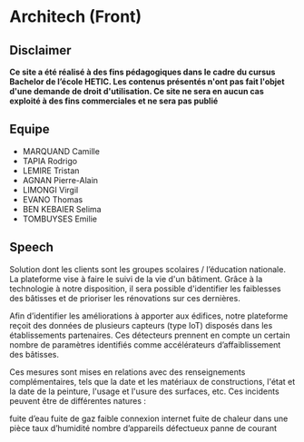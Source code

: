 # Architech (Front)

## Disclaimer

**Ce site a été réalisé à des fins pédagogiques dans le cadre du cursus Bachelor de l’école HETIC. Les contenus présentés n'ont pas fait l'objet d'une demande de droit d'utilisation. Ce site ne sera en aucun cas exploité à des fins commerciales et ne sera pas publié**

## Equipe

* MARQUAND Camille 
* TAPIA Rodrigo
* LEMIRE Tristan
* AGNAN Pierre-Alain
* LIMONGI Virgil
* EVANO Thomas
* BEN KEBAIER Selima
* TOMBUYSES Emilie

## Speech

Solution dont les clients sont les groupes scolaires / l’éducation nationale. La plateforme vise à faire le suivi de la vie d'un bâtiment.
Grâce à la technologie à notre disposition, il sera possible d'identifier les faiblesses des bâtisses et de prioriser les rénovations sur ces dernières.

Afin d’identifier les améliorations à apporter aux édifices, notre plateforme reçoit des données de plusieurs capteurs (type IoT) disposés dans les établissements partenaires. Ces détecteurs prennent en compte un certain nombre de paramètres identifiés comme accélérateurs d’affaiblissement des bâtisses.

Ces mesures sont mises en relations avec des renseignements complémentaires, tels que la date et les matériaux de constructions, l'état et la date de la peinture, l'usage et l'usure des surfaces, etc.
Ces incidents peuvent être de différentes natures : 

fuite d’eau
fuite de gaz
faible connexion internet
fuite de chaleur dans une pièce
taux d’humidité
nombre d’appareils défectueux
panne de courant
